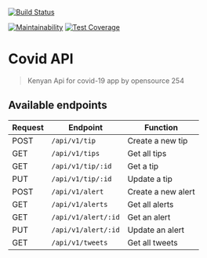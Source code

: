 [![Build Status](https://travis-ci.com/opensource254/covidapi.svg?token=M28wXsmheKa6yj9vkVbA&branch=master)](https://travis-ci.com/opensource254/covidapi)

[![Maintainability](https://api.codeclimate.com/v1/badges/13634f1f5aa1fb60f43a/maintainability)](https://codeclimate.com/repos/5ea2c577484e0001a200a2ea/maintainability)
[![Test Coverage](https://api.codeclimate.com/v1/badges/13634f1f5aa1fb60f43a/test_coverage)](https://codeclimate.com/repos/5ea2c577484e0001a200a2ea/test_coverage)

# Covid API

>Kenyan Api for covid-19 app by opensource 254

## Available endpoints

| Request | Endpoint              | Function                |
| ------- | --------------------- | ----------------------- |
| POST    | `/api/v1/tip`         | Create a new tip        |
| GET     | `/api/v1/tips`        | Get all tips            |
| GET     | `/api/v1/tip/:id`     | Get a tip               |
| PUT     | `/api/v1/tip/:id`     | Update a tip            |
| POST    | `/api/v1/alert`       | Create a new alert      | 
| GET     | `/api/v1/alerts`      | Get all alerts          |
| GET     | `/api/v1/alert/:id`   | Get an alert            |
| PUT     | `/api/v1/alert/:id`   | Update an alert         |
| GET     | `/api/v1/tweets`      | Get all tweets          |
